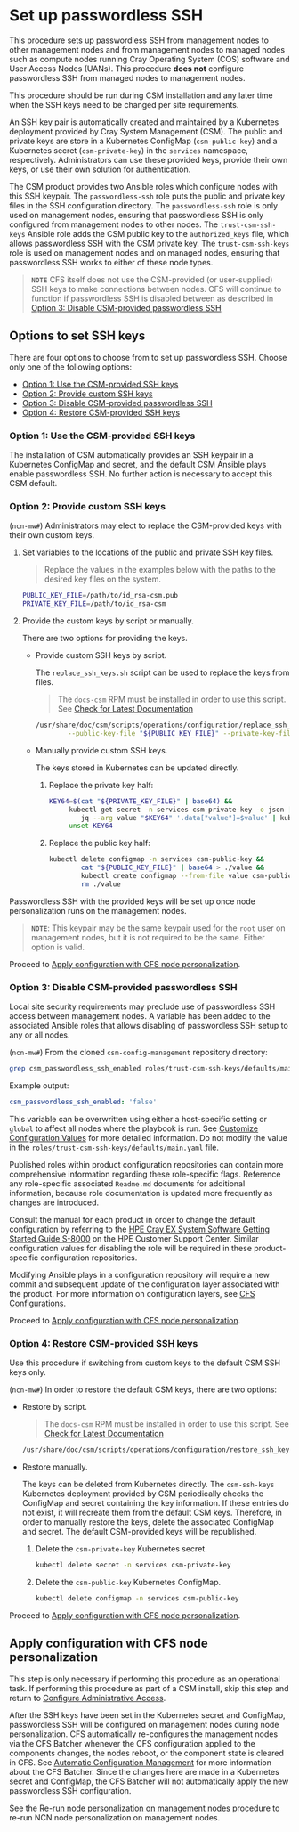 # Set up passwordless SSH

This procedure sets up passwordless SSH from management nodes to other management nodes and from
management nodes to managed nodes such as compute nodes running Cray Operating System (COS) software
and User Access Nodes (UANs). This procedure **does not** configure passwordless SSH from managed
nodes to management nodes.

This procedure should be run during CSM installation and any later time when the SSH keys need to be
changed per site requirements.

An SSH key pair is automatically created and maintained by a Kubernetes deployment provided by Cray
System Management (CSM). The public and private keys are store in a Kubernetes ConfigMap
(`csm-public-key`) and a Kubernetes secret (`csm-private-key`) in the `services` namespace,
respectively. Administrators can use these provided keys, provide their own keys, or use their own
solution for authentication.

The CSM product provides two Ansible roles which configure nodes with this SSH keypair. The
`passwordless-ssh` role puts the public and private key files in the SSH configuration directory.
The `passwordless-ssh` role is only used on management nodes, ensuring that passwordless SSH is only
configured from management nodes to other nodes. The `trust-csm-ssh-keys` Ansible role adds the CSM
public key to the `authorized_keys` file, which allows passwordless SSH with the CSM private key.
The `trust-csm-ssh-keys` role is used on management nodes and on managed nodes, ensuring that
passwordless SSH works to either of these node types.

> **`NOTE`** CFS itself does not use the CSM-provided (or user-supplied) SSH keys to make
> connections between nodes. CFS will continue to function if passwordless SSH is disabled between
> as described in [Option 3: Disable CSM-provided passwordless SSH](#option-3-disable-csm-provided-passwordless-ssh)

## Options to set SSH keys

There are four options to choose from to set up passwordless SSH. Choose only one
of the following options:

- [Option 1: Use the CSM-provided SSH keys](#option-1-use-the-csm-provided-ssh-keys)
- [Option 2: Provide custom SSH keys](#option-2-provide-custom-ssh-keys)
- [Option 3: Disable CSM-provided passwordless SSH](#option-3-disable-csm-provided-passwordless-ssh)
- [Option 4: Restore CSM-provided SSH keys](#option-4-restore-csm-provided-ssh-keys)

### Option 1: Use the CSM-provided SSH keys

The installation of CSM automatically provides an SSH keypair in a Kubernetes ConfigMap and secret,
and the default CSM Ansible plays enable passwordless SSH. No further action is necessary to accept
this CSM default.

### Option 2: Provide custom SSH keys

(`ncn-mw#`) Administrators may elect to replace the CSM-provided keys with their own custom
keys.

1. Set variables to the locations of the public and private SSH key files.

    > Replace the values in the examples below with the paths to the desired
    > key files on the system.

    ```bash
    PUBLIC_KEY_FILE=/path/to/id_rsa-csm.pub
    PRIVATE_KEY_FILE=/path/to/id_rsa-csm
    ```

1. Provide the custom keys by script or manually.

    There are two options for providing the keys.

    - Provide custom SSH keys by script.

        The `replace_ssh_keys.sh` script can be used to replace the keys from files.

        > The `docs-csm` RPM must be installed in order to use this script. See
        > [Check for Latest Documentation](../../update_product_stream/README.md#check-for-latest-documentation)

        ```bash
        /usr/share/doc/csm/scripts/operations/configuration/replace_ssh_keys.sh \
                --public-key-file "${PUBLIC_KEY_FILE}" --private-key-file "${PRIVATE_KEY_FILE}"
        ```

    - Manually provide custom SSH keys.

        The keys stored in Kubernetes can be updated directly.

        1. Replace the private key half:

            ```bash
            KEY64=$(cat "${PRIVATE_KEY_FILE}" | base64) &&
                 kubectl get secret -n services csm-private-key -o json | \
                    jq --arg value "$KEY64" '.data["value"]=$value' | kubectl apply -f - &&
                 unset KEY64
            ```

        1. Replace the public key half:

            ```bash
            kubectl delete configmap -n services csm-public-key &&
                    cat "${PUBLIC_KEY_FILE}" | base64 > ./value &&
                    kubectl create configmap --from-file value csm-public-key --namespace services &&
                    rm ./value
            ```

Passwordless SSH with the provided keys will be set up once node personalization
runs on the management nodes.

> **`NOTE`**: This keypair may be the same keypair used for the `root` user on management nodes, but
> it is not required to be the same. Either option is valid.

Proceed to [Apply configuration with CFS node personalization](#apply-configuration-with-cfs-node-personalization).

### Option 3: Disable CSM-provided passwordless SSH

Local site security requirements may preclude use of passwordless SSH access between
management nodes. A variable has been added to the associated Ansible roles that
allows disabling of passwordless SSH setup to any or all nodes.

(`ncn-mw#`) From the cloned `csm-config-management` repository directory:

```bash
grep csm_passwordless_ssh_enabled roles/trust-csm-ssh-keys/defaults/main.yaml
```

Example output:

```yaml
csm_passwordless_ssh_enabled: 'false'
```

This variable can be overwritten using either a host-specific setting or `global` to affect
all nodes where the playbook is run. See
[Customize Configuration Values](../configuration_management/Customize_Configuration_Values.md)
for more detailed information. Do not modify the value in the `roles/trust-csm-ssh-keys/defaults/main.yaml`
file.

Published roles within product configuration repositories can contain more comprehensive
information regarding these role-specific flags. Reference any role-specific associated `Readme.md`
documents for additional information, because role documentation is updated more frequently as
changes are introduced.

Consult the manual for each product in order to change the default configuration by
referring to the [HPE Cray EX System Software Getting Started Guide S-8000](https://www.hpe.com/support/ex-S-8000)
on the HPE Customer Support Center. Similar configuration values for disabling the
role will be required in these product-specific configuration repositories.

Modifying Ansible plays in a configuration repository will require a new commit
and subsequent update of the configuration layer associated with the product. For more information on
configuration layers, see [CFS Configurations](../configuration_management/CFS_Configurations.md).

Proceed to [Apply configuration with CFS node personalization](#apply-configuration-with-cfs-node-personalization).

### Option 4: Restore CSM-provided SSH keys

Use this procedure if switching from custom keys to the default CSM SSH keys only.

(`ncn-mw#`) In order to restore the default CSM keys, there are two options:

- Restore by script.

    > The `docs-csm` RPM must be installed in order to use this script. See
    > [Check for Latest Documentation](../../update_product_stream/README.md#check-for-latest-documentation)

    ```bash
    /usr/share/doc/csm/scripts/operations/configuration/restore_ssh_keys.sh
    ```

- Restore manually.

    The keys can be deleted from Kubernetes directly. The `csm-ssh-keys` Kubernetes deployment
    provided by CSM periodically checks the ConfigMap and secret containing the key information.
    If these entries do not exist, it will recreate them from the default CSM keys. Therefore, in
    order to manually restore the keys, delete the associated ConfigMap and secret. The default CSM-provided
    keys will be republished.

    1. Delete the `csm-private-key` Kubernetes secret.

        ```bash
        kubectl delete secret -n services csm-private-key
        ```

    1. Delete the `csm-public-key` Kubernetes ConfigMap.

        ```bash
        kubectl delete configmap -n services csm-public-key
        ```

Proceed to [Apply configuration with CFS node personalization](#apply-configuration-with-cfs-node-personalization).

## Apply configuration with CFS node personalization

This step is only necessary if performing this procedure as an operational task. If performing
this procedure as part of a CSM install, skip this step and return to
[Configure Administrative Access](../../install/configure_administrative_access.md).

After the SSH keys have been set in the Kubernetes secret and ConfigMap, passwordless SSH will be
configured on management nodes during node personalization. CFS automatically re-configures the
management nodes via the CFS Batcher whenever the CFS configuration applied to the components
changes, the nodes reboot, or the component state is cleared in CFS.
See [Automatic Configuration Management](../configuration_management/Automatic_Configuration_Management.md)
for more information about the CFS Batcher. Since the changes here are made in a Kubernetes secret
and ConfigMap, the CFS Batcher will not automatically apply the new passwordless SSH configuration.

See the [Re-run node personalization on management nodes](../configuration_management/Management_Node_Personalization.md#re-run-node-personalization-on-management-nodes)
procedure to re-run NCN node personalization on management nodes.
